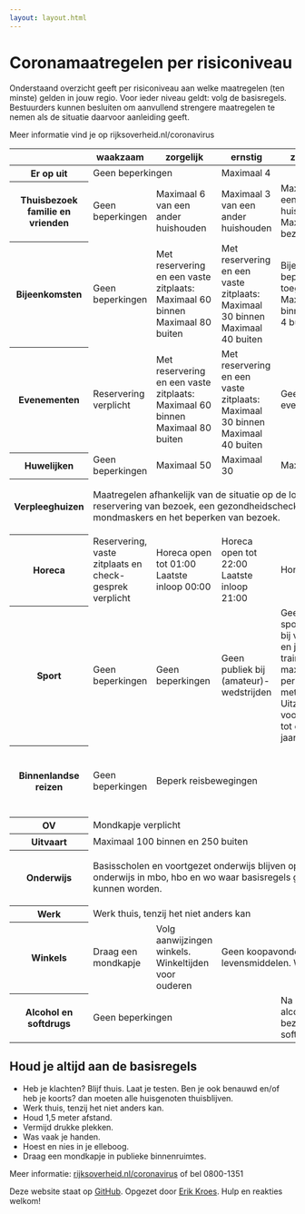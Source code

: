 ```yaml
---
layout: layout.html
---
```


# Coronamaatregelen per risiconiveau

Onderstaand overzicht geeft per risiconiveau aan welke maatregelen (ten minste) gelden in jouw regio. Voor ieder niveau geldt: volg de basisregels. Bestuurders kunnen besluiten om aanvullend strengere maatregelen te nemen als de situatie daarvoor aanleiding geeft.

Meer informatie vind je op rijksoverheid.nl/coronavirus

<table>
    <colgroup>
        <col>
        <col>
        <col>
        <col>
        <col>
    </colgroup>
    <thead>
        <tr>
            <th></th>
            <th scope="col">waakzaam</th>
            <th scope="col">zorgelijk</th>
            <th scope="col">ernstig</th>
            <th scope="col">zeer ernstig</th>
            <th scope="col">lockdown</th>
        </tr>
    </thead>
    <tbody>
        <tr>
            <th scope="row">Er op uit</th>
            <td colspan="2">Geen beperkingen</td>
            <td colspan="3">Maximaal 4</td>
        </tr>
        <tr>
            <th scope="row">Thuisbezoek familie en vrienden</th>
            <td>Geen beperkingen</td>
            <td>Maximaal 6 van een ander huishouden</td>
            <td>Maximaal 3 van een ander huishouden</td>
            <td>Maximaal 3 van een ander huishouden Maximaal 1 bezoek per dag</td>
            <td>Blijf thuis</td>
        </tr>
        <tr>
            <th scope="row">Bijeenkomsten</th>
            <td>Geen beperkingen</td>
            <td>Met reservering en een vaste zitplaats: Maximaal 60 binnen Maximaal 80 buiten</td>
            <td>Met reservering en een vaste zitplaats: Maximaal 30 binnen Maximaal 40 buiten</td>
            <td>Bijeenkomsten beperkt toegestaan met: Maximaal 30 binnen Maximaal 4 buiten</td>
            <td>Geen bijeenkomsten</td>
        </tr>
        <tr>
            <th scope="row">Evenementen</th>
            <td>Reservering verplicht</td>
            <td>Met reservering en een vaste zitplaats: Maximaal 60 binnen Maximaal 80 buiten</td>
            <td>Met reservering en een vaste zitplaats: Maximaal 30 binnen Maximaal 40 buiten</td>
            <td>Geen evenementen</td>
            <td>Geen evenementen</td>
        </tr>
        <tr>
            <th scope="row">Huwelijken</th>
            <td>Geen beperkingen</td>
            <td>Maximaal 50</td>
            <td>Maximaal 30</td>
            <td>Maximaal 4</td>
            <td>Maximaal 4</td>
        </tr>
        <tr>
            <th scope="row">Verpleeghuizen</th>
            <td colspan="5"><p>Maatregelen afhankelijk van de situatie op de locatie. Bijvoorbeeld reservering van bezoek, een gezondheidscheck en gebruik van neus- en mondmaskers en het beperken van bezoek.</td>
        </tr>
        <tr>
            <th scope="row">Horeca</th>
            <td>Reservering, vaste zitplaats en check- gesprek verplicht</td>
            <td>Horeca open tot 01:00 Laatste inloop 00:00</td>
            <td>Horeca open tot 22:00 Laatste inloop 21:00</td>
            <td>Horeca gesloten</td>
            <td>Horeca gesloten</td>
        </tr>
        <tr>
            <th scope="row">Sport</th>
            <td>Geen beperkingen</td>
            <td>Geen beperkingen</td>
            <td>Geen publiek bij (amateur)-wedstrijden</td>
            <td>Geen sportwedstrijden bij volwassenen en jeugd. Bij trainingen maximaal 4 personen op 1,5 meter afstand. Uitzondering voor jongeren tot en met 17 jaar</td>
            <td>Verbod op sport- activiteiten binnen</td>
        </tr>
        <tr>
            <th scope="row">Binnenlandse reizen</th>
            <td>Geen beperkingen</td>
            <td colspan="3">Beperk reisbewegingen</td>
            <td>Niet noodzakelijke reizen in binnen- en buitenland vermijden</td>
        </tr>
        <tr>
            <th scope="row">OV</th>
            <td colspan="5">Mondkapje verplicht</td>
        </tr>
        <tr>
            <th scope="row">Uitvaart</th>
            <td colspan="5">Maximaal 100 binnen en 250 buiten</td>
        </tr>
        <tr>
            <th scope="row">Onderwijs</th>
            <td colspan="4"><p>Basisscholen en voortgezet onderwijs blijven open. Fysiek onderwijs in mbo, hbo en wo waar basisregels gevolgd kunnen worden.</td>
            <td>Mbo, hbo en wo alleen via online onderwijs</td>
        </tr>
        <tr>
            <th scope="row">Werk</th>
            <td colspan="5">Werk thuis, tenzij het niet anders kan</td>
        </tr>
        <tr>
            <th scope="row">Winkels</th>
            <td>Draag een mondkapje</td>
            <td>Volg aanwijzingen winkels. Winkeltijden voor ouderen</td>
            <td colspan="3">Geen koopavonden behalve voor verkoop levensmiddelen. Winkeltijden voor ouderen</td>
        </tr>
        <tr>
            <th scope="row">Alcohol en softdrugs</th>
            <td colspan="3">Geen beperkingen</td>
            <td colspan="2">Na 20:00 uur: Verbod op verkoop alcohol en softdrugs. Verbod op bezit / nuttigen alcohol en softdrugs in openbare ruimte</td>
        </tr>
    </tbody>
</table>

## Houd je altijd aan de basisregels

- Heb je klachten? Blijf thuis. Laat je testen. Ben je ook benauwd en/of heb je koorts? dan moeten alle huisgenoten thuisblijven.
- Werk thuis, tenzij het niet anders kan.
- Houd 1,5 meter afstand.
- Vermijd drukke plekken.
- Was vaak je handen.
- Hoest en nies in je elleboog.
- Draag een mondkapje in publieke binnenruimtes.

Meer informatie: [rijksoverheid.nl/coronavirus](https://rijksoverheid.nl/coronavirus) of bel 0800-1351

Deze website staat op [GitHub](https://github.com/erikkroes/corona-roadmap). Opgezet door [Erik Kroes](https://twitter.com/erikKroes). Hulp en reakties welkom!
